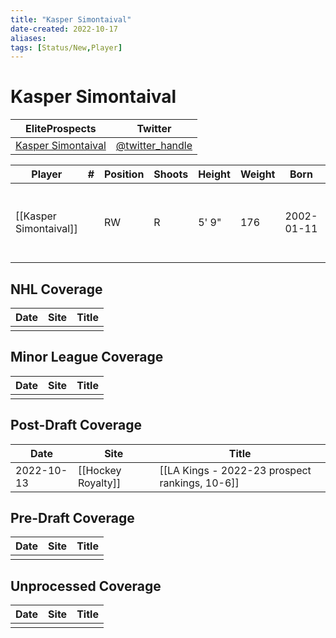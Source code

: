 ```yaml
---
title: "Kasper Simontaival"
date-created: 2022-10-17
aliases: 
tags: [Status/New,Player]
---
```


# Kasper Simontaival

| EliteProspects | Twitter                                 |
| ----------------------- | --------------------------------------- |
| [Kasper Simontaival](https://www.eliteprospects.com/player/397010/kasper-simontaival)           | [@twitter_handle](https://twitter.com/) | 

| Player                 | \#  | Position | Shoots | Height | Weight | Born       | Birthplace   | Draft                       |
| ---------------------- | --- | -------- | ------ | ------ | ------ | ---------- | ------------ | --------------------------- |
| [[Kasper Simontaival]] |     | RW       | R      | 5' 9"  | 176    | 2002-01-11 | Tampere, FIN | LAK 3rd Rd 2020, 66 overall | 



## NHL  Coverage
| Date | Site | Title |
| ---- | ---- | ----- |
|      |      |       |



## Minor League Coverage
| Date | Site | Title |
| ---- | ---- | ----- |
|      |      |       |




## Post-Draft Coverage
| Date | Site | Title |
| ---- | ---- | ----- |
| 2022-10-13 | [[Hockey Royalty]] | [[LA Kings - 2022-23 prospect rankings, 10-6]]                                                                              |



## Pre-Draft Coverage
| Date | Site | Title |
| ---- | ---- | ----- |
|      |      |       |


## Unprocessed Coverage
| Date | Site | Title |
| ---- | ---- | ----- |
|      |      |       |
